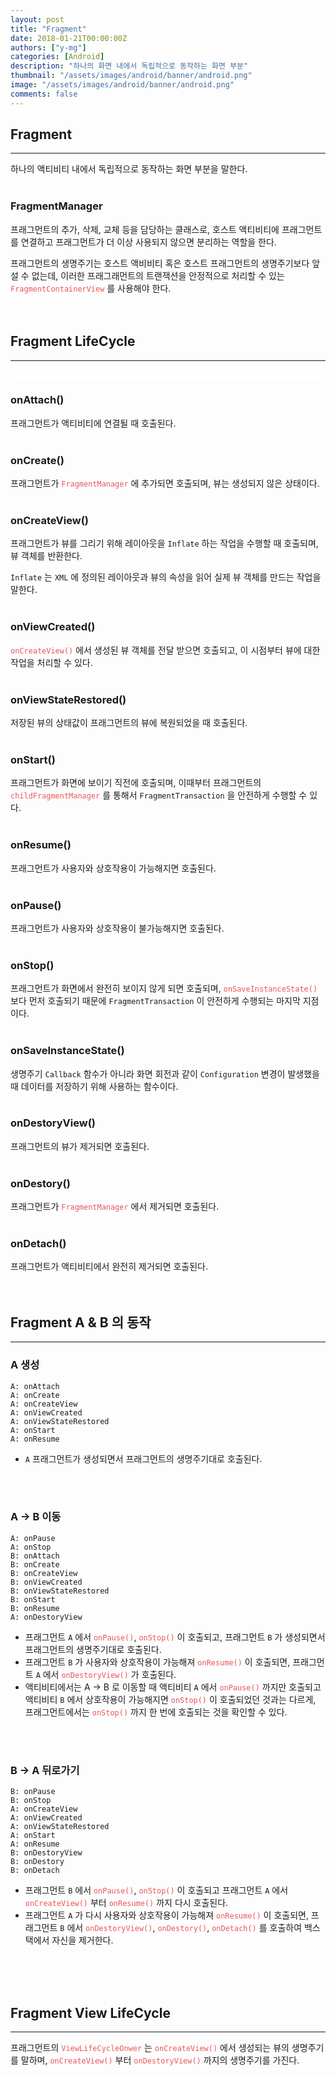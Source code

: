 ```yaml
---
layout: post
title: "Fragment"
date: 2018-01-21T00:00:00Z
authors: ["y-mg"]
categories: [Android]
description: "하나의 화면 내에서 독립적으로 동작하는 화면 부분"
thumbnail: "/assets/images/android/banner/android.png"
image: "/assets/images/android/banner/android.png"
comments: false
---
```



## Fragment
***
하나의 액티비티 내에서 독립적으로 동작하는 화면 부분을 말한다.
<br/>
<br/>

### FragmentManager
프래그먼트의 추가, 삭제, 교체 등을 담당하는 클래스로, 호스트 액티비티에 프래그먼트를 연결하고 프래그먼트가 더 이상 사용되지 않으면 분리하는 역할을 한다.
<br/>

프래그먼트의 생명주기는 호스트 액비비티 혹은 호스트 프래그먼트의 생명주기보다 앞설 수 없는데, 이러한 프래그래먼트의 트랜잭션을 안정적으로 처리할 수 있는 <code style="color: #eb5657;">FragmentContainerView</code> 를 사용해야 한다.
<br/>
<br/>
<br/>



## Fragment LifeCycle
***
<div style="
background-color: #ffffff;
background-image: url(/assets/images/android/content/lifecycle-fragment.png);
background-size: contain;
background-repeat: no-repeat;
background-position: center center;
">
<img src="/assets/images/android/content/lifecycle-fragment.png" style="visibility: hidden;" />
</div>

### onAttach()
프래그먼트가 액티비티에 연결될 때 호출된다.
<br/>
<br/>

### onCreate()
프래그먼트가 <code style="color: #eb5657;">FragmentManager</code> 에 추가되면 호출되며, 뷰는 생성되지 않은 상태이다.
<br/>
<br/>

### onCreateView()
프래그먼트가 뷰를 그리기 위해 레이아웃을 `Inflate` 하는 작업을 수행할 때 호출되며, 뷰 객체를 반환한다.
<br/>

`Inflate` 는 `XML` 에 정의된 레이아웃과 뷰의 속성을 읽어 실제 뷰 객체를 만드는 작업을 말한다.
<br/>
<br/>

### onViewCreated()
<code style="color: #eb5657;">onCreateView()</code> 에서 생성된 뷰 객체를 전달 받으면 호출되고, 이 시점부터 뷰에 대한 작업을 처리할 수 있다.
<br/>
<br/>

### onViewStateRestored()
저장된 뷰의 상태값이 프래그먼트의 뷰에 복원되었을 때 호출된다.
<br/>
<br/>

### onStart()
프래그먼트가 화면에 보이기 직전에 호출되며, 이때부터 프래그먼트의 <code style="color: #eb5657;">childFragmentManager</code> 를 통해서 `FragmentTransaction` 을 안전하게 수행할 수 있다.
<br/>
<br/>

### onResume()
프래그먼트가 사용자와 상호작용이 가능해지면 호출된다.
<br/>
<br/>

### onPause()
프래그먼트가 사용자와 상호작용이 불가능해지면 호출된다.
<br/>
<br/>

### onStop()
프래그먼트가 화면에서 완전히 보이지 않게 되면 호출되며, <code style="color: #eb5657;">onSaveInstanceState()</code> 보다 먼저 호출되기 때문에 `FragmentTransaction` 이 안전하게 수행되는 마지막 지점이다.
<br/>
<br/>

### onSaveInstanceState()
생명주기 `Callback` 함수가 아니라 화면 회전과 같이 `Configuration` 변경이 발생했을 때 데이터를 저장하기 위해 사용하는 함수이다.
<br/>
<br/>

### onDestoryView()
프래그먼트의 뷰가 제거되면 호출된다.
<br/>
<br/>

### onDestory()
프래그먼트가 <code style="color: #eb5657;">FragmentManager</code> 에서 제거되면 호출된다.
<br/>
<br/>

### onDetach()
프래그먼트가 액티비티에서 완전히 제거되면 호출된다.
<br/>
<br/>
<br/>



## Fragment A & B 의 동작
***
### A 생성
```text
A: onAttach
A: onCreate
A: onCreateView
A: onViewCreated
A: onViewStateRestored
A: onStart
A: onResume
```
- `A` 프래그먼트가 생성되면서 프래그먼트의 생명주기대로 호출된다.
<br/>
<br/>

### A → B 이동
```text
A: onPause
A: onStop
B: onAttach
B: onCreate
B: onCreateView
B: onViewCreated
B: onViewStateRestored
B: onStart
B: onResume
A: onDestoryView
```
- 프래그먼트 `A`  에서 <code style="color: #eb5657;">onPause()</code>, <code style="color: #eb5657;">onStop()</code> 이 호출되고, 프래그먼트 `B` 가 생성되면서 프래그먼트의 생명주기대로 호출된다.
- 프래그먼트 `B`  가 사용자와 상호작용이 가능해져 <code style="color: #eb5657;">onResume()</code> 이 호출되면, 프래그먼트 `A` 에서 <code style="color: #eb5657;">onDestoryView()</code> 가 호출된다.
- 액티비티에서는 A → B 로 이동할 때 액티비티 `A` 에서 <code style="color: #eb5657;">onPause()</code> 까지만 호출되고 액티비티 `B` 에서 상호작용이 가능해지면 <code style="color: #eb5657;">onStop()</code> 이 호출되었던 것과는 다르게, 프래그먼트에서는 <code style="color: #eb5657;">onStop()</code> 까지 한 번에 호출되는 것을 확인할 수 있다.
<br/>
<br/>

### B → A 뒤로가기
```text
B: onPause
B: onStop
A: onCreateView
A: onViewCreated
A: onViewStateRestored
A: onStart
A: onResume
B: onDestoryView
B: onDestory
B: onDetach
```
- 프래그먼트 `B` 에서 <code style="color: #eb5657;">onPause()</code>, <code style="color: #eb5657;">onStop()</code> 이 호출되고 프래그먼트 `A` 에서 <code style="color: #eb5657;">onCreateView()</code> 부터 <code style="color: #eb5657;">onResume()</code> 까지 다시 호출된다.
- 프래그먼트 `A` 가 다시 사용자와 상호작용이 가능해져 <code style="color: #eb5657;">onResume()</code> 이 호출되면, 프래그먼트 `B` 에서 <code style="color: #eb5657;">onDestoryView()</code>, <code style="color: #eb5657;">onDestory()</code>, <code style="color: #eb5657;">onDetach()</code> 를 호출하여 백스택에서 자신을 제거한다.
<br/>
<br/>
<br/>



## Fragment View LifeCycle
***
프래그먼트의 <code style="color: #eb5657;">ViewLifeCycleOnwer</code> 는 <code style="color: #eb5657;">onCreateView()</code> 에서 생성되는 뷰의 생명주기를 말하며, <code style="color: #eb5657;">onCreateView()</code> 부터 <code style="color: #eb5657;">onDestoryView()</code> 까지의 생명주기를 가진다.